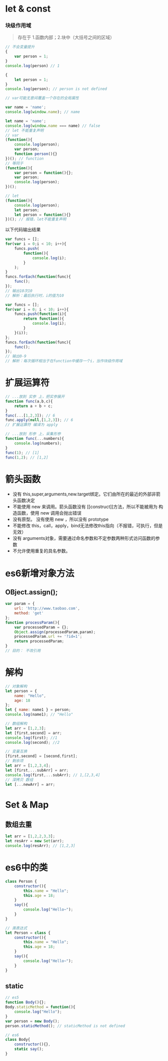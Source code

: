 # let & const
### 块级作用域
> 存在于 1.函数内部；2.块中（大括号之间的区域）
```javascript
// 不会变量提升
{
    var person = 1;
}
console.log(person) // 1

{
    let person = 1;
}
console.log(person); // person is not defined

// var可能无意间覆盖一个存在的全局属性

var name = 'name';
console.log(window.name); // name

let name = 'name';
console.log(window.name === name) // false
// let 不能重复声明
// var
(function(){
    console.log(person);
    var person;
    function person(){}
})(); // function
// 等同于
(function(){
    var person = function(){};
    var person;
    console.log(person);
})();

// let
(function(){
    console.log(person);
    let person;
    let person = function(){}
})(); // 报错，let不能重复声明
```
以下代码输出结果
```javascript
var funcs = [];
for(var i = 0;i < 10; i++){
    funcs.push(
        function(){
            console.log(i);
        }
    );
}
funcs.forEach(function(func){
    func(); 
});
// 输出10次10 
// 解析：最后执行时，i的值为10

var funcs = [];
for(var i = 0; i < 10; i++){
    funcs.push(function(i){
        return function(){
            console.log(i);
        }
    }(i));
};
funcs.forEach(function(func){
    func();
});
// 输出0-9
// 解析：每次循环相当于在function中缓存一个i，当作块级作用域
```
# 扩展运算符
```javascript
// ...放到 实参 上，把实参展开
function func(a,b,c){
    return a + b + c;
}
func(...[1,2,3]); // 6
func.apply(null,[1,2,3]); // 6
// 扩展运算符 编译为 apply

// ...放到 形参 上，采集形参
function func(...numbers){
    console.log(numbers);
}
func(1); // [1]
func(1,2); // [1,2]
```
# 箭头函数
- 没有 this,super,arguments,new.target绑定。它们由所在的最近的外部非箭头函数决定
- 不能使用 new 来调用。箭头函数没有 [[construct]]方法，所以不能被用为 构造函数，使用 new 调用会抛出错误
- 没有原型。 没有使用 new ，所以没有 prototype
- 不能修改 this，call，apply，bind无法修改this指向（不报错，可执行，但是无效）
- 没有 arguments对象，需要通过命名参数和不定参数两种形式访问函数的参数
- 不允许使用重复的具名参数。

# es6新增对象方法
## OBject.assign();
```javascript
var param = {
    url: 'http://www.taobao.com',
    method: 'get'
};
function processParam(){
    var processedParam = {};
    Object.assign(processedParam,param);
    processedParam.url += '?id=1';
    return processedParam;
}
// 目的： 不改引用
```
# 解构
```javascript
// 对象解构
let person = {
    name: "Hello",
    age: 18
};
let { name: name1 } = person;
console.log(name1); // "Hello"

// 数组解构
let arr = [1,2,3];
let [first,second] = arr;
console.log(first); //1
console.log(second); //2

// 变量互换
[first,second] = [second,first];
// 剩余项
let arr = [1,2,3,4];
let [first,...subArr] = arr;
console.log(first,...subArr); // 1,[2,3,4]
// 深拷贝 数组
let [...newArr] = arr;
```

# Set & Map
## 数组去重
```javascript
let arr = [1,2,2,3,3];
let resArr = new Set(arr);
console.log(resArr); // [1,2,3]
```

# es6中的类

```javascript
class Person {
    constructor(){
        this.name = "Hello";
        this.age = 18;
    }
    say(){
        console.log("Hello~");
    }
}

// 类表达式
let Person = class {
    constructor(){
        this.name = "Hello";
        this.age = 18;
    }
    say(){
        console.log("Hello~");
    }
}
```
## static
```javascript
// es5
function Body(){};
Body.staticMethod = function(){
    console.log("Hello");
}
var person = new Body();
person.staticMethod(); // staticMethod is not defined

// es6
class Body{
    constructor(){},
    static say();
}
```